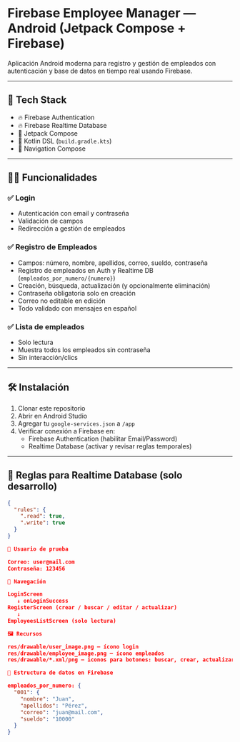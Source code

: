 # Firebase Employee Manager — Android (Jetpack Compose + Firebase)

Aplicación Android moderna para registro y gestión de empleados con autenticación y base de datos en tiempo real usando Firebase.

---

## 🧱 Tech Stack

- 🔥 Firebase Authentication
- 🔥 Firebase Realtime Database
- 🧭 Jetpack Compose
- 🧪 Kotlin DSL (`build.gradle.kts`)
- 🧭 Navigation Compose

---

## 🧑‍💻 Funcionalidades

### ✅ Login
- Autenticación con email y contraseña
- Validación de campos
- Redirección a gestión de empleados

### ✅ Registro de Empleados
- Campos: número, nombre, apellidos, correo, sueldo, contraseña
- Registro de empleados en Auth y Realtime DB (`empleados_por_numero/{numero}`)
- Creación, búsqueda, actualización (y opcionalmente eliminación)
- Contraseña obligatoria solo en creación
- Correo no editable en edición
- Todo validado con mensajes en español

### ✅ Lista de empleados
- Solo lectura
- Muestra todos los empleados sin contraseña
- Sin interacción/clics

---

## 🛠 Instalación

1. Clonar este repositorio
2. Abrir en Android Studio
3. Agregar tu `google-services.json` a `/app`
4. Verificar conexión a Firebase en:
   - Firebase Authentication (habilitar Email/Password)
   - Realtime Database (activar y revisar reglas temporales)

---

## 🔐 Reglas para Realtime Database (solo desarrollo)

```json
{
  "rules": {
    ".read": true,
    ".write": true
  }
}

🧪 Usuario de prueba

Correo: user@mail.com
Contraseña: 123456

🧩 Navegación

LoginScreen
   ↓ onLoginSuccess
RegisterScreen (crear / buscar / editar / actualizar)
   ↓
EmployeesListScreen (solo lectura)

🖼 Recursos

res/drawable/user_image.png — ícono login
res/drawable/employee_image.png — ícono empleados
res/drawable/*.xml/png — iconos para botones: buscar, crear, actualizar, eliminar

📂 Estructura de datos en Firebase

empleados_por_numero: {
  "001": {
    "nombre": "Juan",
    "apellidos": "Pérez",
    "correo": "juan@mail.com",
    "sueldo": "10000"
  }
}
